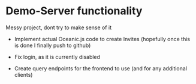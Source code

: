 # Demo-Server functionality

Messy project, dont try to make sense of it

- Implement actual Oceanic.js code to create Invites (hopefully once this is done I finally push to github)

- Fix login, as it is currently disabled

- Create query endpoints for the frontend to use (and for any additional clients)

